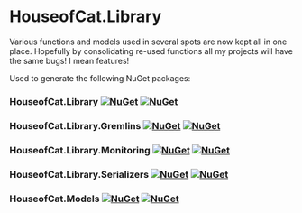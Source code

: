 # HouseofCat.Library
Various functions and models used in several spots are now kept all in one place. Hopefully by consolidating re-used functions all my projects will have the same bugs! I mean features!

Used to generate the following NuGet packages:
### HouseofCat.Library [![NuGet](https://img.shields.io/nuget/dt/HouseofCat.Library.svg)](https://www.nuget.org/packages/HouseofCat.Library/) [![NuGet](https://img.shields.io/nuget/v/HouseofCat.Library.svg)](https://www.nuget.org/packages/HouseofCat.Library/)
### HouseofCat.Library.Gremlins [![NuGet](https://img.shields.io/nuget/dt/HouseofCat.Library.Gremlins.svg)](https://www.nuget.org/packages/HouseofCat.Library.Gremlins/) [![NuGet](https://img.shields.io/nuget/v/HouseofCat.Library.Gremlins.svg)](https://www.nuget.org/packages/HouseofCat.Library.Gremlins/)
### HouseofCat.Library.Monitoring [![NuGet](https://img.shields.io/nuget/dt/HouseofCat.Library.Monitoring.svg)](https://www.nuget.org/packages/HouseofCat.Library.Monitoring/) [![NuGet](https://img.shields.io/nuget/v/HouseofCat.Library.Monitoring.svg)](https://www.nuget.org/packages/HouseofCat.Library.Monitoring/)
### HouseofCat.Library.Serializers [![NuGet](https://img.shields.io/nuget/dt/HouseofCat.Library.Serializers.svg)](https://www.nuget.org/packages/HouseofCat.Library.Serializers/) [![NuGet](https://img.shields.io/nuget/v/HouseofCat.Library.Serializers.svg)](https://www.nuget.org/packages/HouseofCat.Library.Serializers/)
### HouseofCat.Models [![NuGet](https://img.shields.io/nuget/dt/HouseofCat.Models.svg)](https://www.nuget.org/packages/HouseofCat.Models/) [![NuGet](https://img.shields.io/nuget/v/HouseofCat.Models.svg)](https://www.nuget.org/packages/HouseofCat.Models/)
